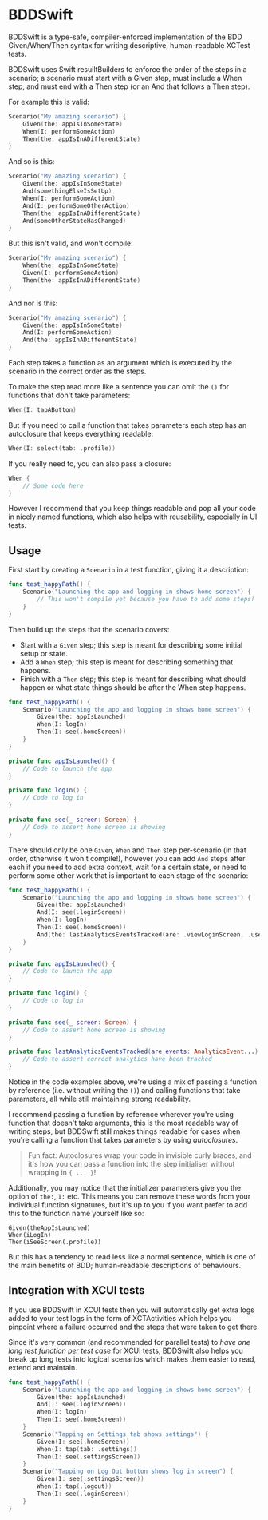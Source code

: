 # BDDSwift

BDDSwift is a type-safe, compiler-enforced implementation of the BDD Given/When/Then syntax for writing descriptive, 
human-readable XCTest tests.

BDDSwift uses Swift resuiltBuilders to enforce the order of the steps in a scenario; a scenario must start with a Given step, 
must include a When step, and must end with a Then step (or an And that follows a Then step).

For example this is valid:

```swift
Scenario("My amazing scenario") {
    Given(the: appIsInSomeState)
    When(I: performSomeAction)
    Then(the: appIsInADifferentState)
}
``` 

And so is this:

```swift
Scenario("My amazing scenario") {
    Given(the: appIsInSomeState)
    And(somethingElseIsSetUp)
    When(I: performSomeAction)
    And(I: performSomeOtherAction)
    Then(the: appIsInADifferentState)
    And(someOtherStateHasChanged)
}
```

But this isn't valid, and won't compile:

```swift
Scenario("My amazing scenario") {
    When(the: appIsInSomeState)
    Given(I: performSomeAction)
    Then(the: appIsInADifferentState)
}
```

And nor is this:

```swift
Scenario("My amazing scenario") {
    Given(the: appIsInSomeState)
    And(I: performSomeAction)
    And(the: appIsInADifferentState)
}
```

Each step takes a function as an argument which is executed by the scenario in the correct order as the steps.

To make the step read more like a sentence you can omit the `()` for functions that don't take parameters:

```swift
When(I: tapAButton)
```

But if you need to call a function that takes parameters each step has an autoclosure that keeps everything readable: 

```swift
When(I: select(tab: .profile))
```

If you really need to, you can also pass a closure:

```swift
When {
    // Some code here
}
```

However I recommend that you keep things readable and pop all your code in nicely named functions, which also helps with reusability, 
especially in UI tests.

## Usage

First start by creating a `Scenario` in a test function, giving it a description:

```swift
func test_happyPath() {
    Scenario("Launching the app and logging in shows home screen") {
        // This won't compile yet because you have to add some steps!
    }
}
```

Then build up the steps that the scenario covers:

 - Start with a `Given` step; this step is meant for describing some initial setup or state. 
 - Add a `When` step; this step is meant for describing something that happens.
 - Finish with a `Then` step; this step is meant for describing what should happen or what state things should be after the When step happens.
 
```swift
func test_happyPath() {
    Scenario("Launching the app and logging in shows home screen") {
        Given(the: appIsLaunched)
        When(I: logIn)
        Then(I: see(.homeScreen))
    }
}

private func appIsLaunched() {
    // Code to launch the app
}

private func logIn() {
    // Code to log in
}

private func see(_ screen: Screen) {
    // Code to assert home screen is showing
}
```
 
There should only be one `Given`, `When` and `Then` step per-scenario (in that order, otherwise it won't compile!), 
however you can add `And` steps after each if you need to add extra context, wait for a certain state, or need to 
perform some other work that is important to each stage of the scenario:
 
```swift
func test_happyPath() {
    Scenario("Launching the app and logging in shows home screen") {
        Given(the: appIsLaunched)
        And(I: see(.loginScreen))
        When(I: logIn)
        Then(I: see(.homeScreen))
        And(the: lastAnalyticsEventsTracked(are: .viewLoginScreen, .userLogIn, .viewHomeScreen))
    }
}

private func appIsLaunched() {
    // Code to launch the app
}

private func logIn() {
    // Code to log in
}

private func see(_ screen: Screen) {
    // Code to assert home screen is showing
}

private func lastAnalyticsEventsTracked(are events: AnalyticsEvent...) {
    // Code to assert correct analytics have been tracked
}
```

Notice in the code examples above, we're using a mix of passing a function by reference (i.e. without writing the `()`) and calling 
functions that take parameters, all while still maintaining strong readability.

I recommend passing a function by reference wherever you're using function that doesn't take arguments, this is the most readable way of
writing steps, but BDDSwift still makes things readable for cases when you're calling a function that takes parameters by using _autoclosures_.

> Fun fact: Autoclosures wrap your code in invisible curly braces, and it's how you can pass a function into the step initialiser without wrapping in `{ ... }`!

Additionally, you may notice that the initializer parameters give you the option of `the:`, `I:` etc. This means you can remove these words 
from your individual function signatures, but it's up to you if you want prefer to add this to the function name yourself like so:

```
Given(theAppIsLaunched)
When(iLogIn)
Then(iSeeScreen(.profile))
```

But this has a tendency to read less like a normal sentence, which is one of the main benefits of BDD; human-readable descriptions of behaviours.

## Integration with XCUI tests

If you use BDDSwift in XCUI tests then you will automatically get extra logs added to your test logs in the form of XCTActivities which helps you 
pinpoint where a failure occurred and the steps that were taken to get there.

Since it's very common (and recommended for parallel tests) to _have one long test function per test case_ for XCUI tests, BDDSwift also helps 
you break up long tests into logical scenarios which makes them easier to read, extend and maintain.

```swift
func test_happyPath() {
    Scenario("Launching the app and logging in shows home screen") {
        Given(the: appIsLaunched)
        And(I: see(.loginScreen))
        When(I: logIn)
        Then(I: see(.homeScreen))
    }
    Scenario("Tapping on Settings tab shows settings") {
        Given(I: see(.homeScreen))
        When(I: tap(tab: .settings))
        Then(I: see(.settingsScreen))
    }
    Scenario("Tapping on Log Out button shows log in screen") {
        Given(I: see(.settingsScreen))
        When(I: tap(.logout))
        Then(I: see(.loginScreen))
    }
}
```
